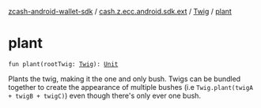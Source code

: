 [zcash-android-wallet-sdk](../../index.md) / [cash.z.ecc.android.sdk.ext](../index.md) / [Twig](index.md) / [plant](./plant.md)

# plant

`fun plant(rootTwig: `[`Twig`](index.md)`): `[`Unit`](https://kotlinlang.org/api/latest/jvm/stdlib/kotlin/-unit/index.html)

Plants the twig, making it the one and only bush. Twigs can be bundled together to create the appearance of
multiple bushes (i.e `Twig.plant(twigA + twigB + twigC)`) even though there's only ever one bush.


